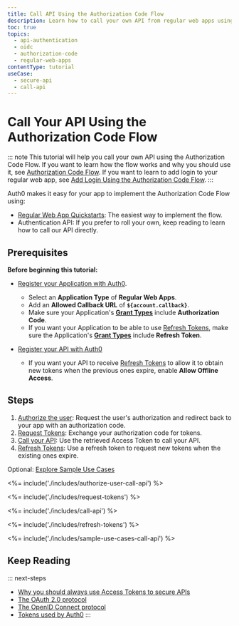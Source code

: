 ```yaml
---
title: Call API Using the Authorization Code Flow
description: Learn how to call your own API from regular web apps using the Authorization Code Flow.
toc: true
topics:
  - api-authentication
  - oidc
  - authorization-code
  - regular-web-apps
contentType: tutorial
useCase:
  - secure-api
  - call-api
---
```

# Call Your API Using the Authorization Code Flow

::: note
This tutorial will help you call your own API using the Authorization Code Flow. If you want to learn how the flow works and why you should use it, see [Authorization Code Flow](/flows/concepts/auth-code). If you want to learn to add login to your regular web app, see [Add Login Using the Authorization Code Flow](/flows/guides/auth-code/add-login-auth-code).
:::

Auth0 makes it easy for your app to implement the Authorization Code Flow using:

* [Regular Web App Quickstarts](/quickstart/webapp): The easiest way to implement the flow.
* Authentication API: If you prefer to roll your own, keep reading to learn how to call our API directly.


## Prerequisites

**Before beginning this tutorial:**

* [Register your Application with Auth0](/dashboard/guides/applications/register-app-regular-web). 
  * Select an **Application Type** of **Regular Web Apps**.
  * Add an **Allowed Callback URL** of **`${account.callback}`**.
  * Make sure your Application's **[Grant Types](/dashboard/guides/applications/update-grant-types)** include **Authorization Code**.
  * If you want your Application to be able to use [Refresh Tokens](/tokens/refresh-token), make sure the Application's **[Grant Types](/dashboard/guides/applications/update-grant-types)** include **Refresh Token**.

* [Register your API with Auth0](/architecture-scenarios/mobile-api/part-2#create-the-api)
  * If you want your API to receive [Refresh Tokens](/tokens/refresh-token) to allow it to obtain new tokens when the previous ones expire, enable **Allow Offline Access**.

## Steps

1. [Authorize the user](#authorize-the-user): 
Request the user's authorization and redirect back to your app with an authorization code.
2. [Request Tokens](#request-tokens): 
Exchange your authorization code for tokens.
3. [Call your API](#call-your-api):
Use the retrieved Access Token to call your API.
4. [Refresh Tokens](#refresh-tokens):
Use a refresh token to request new tokens when the existing ones expire.

Optional: [Explore Sample Use Cases](#sample-use-cases)


<%= include('./includes/authorize-user-call-api') %>

<%= include('./includes/request-tokens') %>

<%= include('./includes/call-api') %>

<%= include('./includes/refresh-tokens') %>

<%= include('./includes/sample-use-cases-call-api') %>


## Keep Reading

::: next-steps
- [Why you should always use Access Tokens to secure APIs](/api-auth/why-use-access-tokens-to-secure-apis)
- [The OAuth 2.0 protocol](/protocols/oauth2)
- [The OpenID Connect protocol](/protocols/oidc)
- [Tokens used by Auth0](/tokens)
:::
